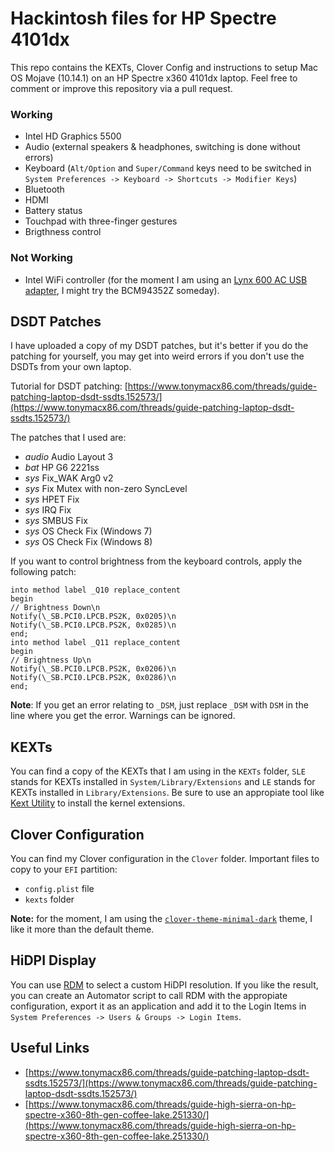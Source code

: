 # Hackintosh files for HP Spectre 4101dx

This repo contains the KEXTs, Clover Config and instructions to setup Mac OS Mojave (10.14.1) on an HP Spectre x360 4101dx laptop. Feel free to comment or improve this repository via a pull request.

### Working

- Intel HD Graphics 5500
- Audio (external speakers & headphones, switching is done without errors)
- Keyboard (`Alt/Option` and `Super/Command` keys need to be switched in `System Preferences -> Keyboard -> Shortcuts -> Modifier Keys`)
- Bluetooth
- HDMI
- Battery status
- Touchpad with three-finger gestures
- Brigthness control

### Not Working

- Intel WiFi controller (for the moment I am using an [Lynx 600 AC USB adapter](https://www.nexxtsolutions.com/connectivity/us_en/networking-solutions/usb-adapters/usb-adapters/aulub605u1), I might try the  BCM94352Z someday).

## DSDT Patches

I have uploaded a copy of my DSDT patches, but it's better if you do the patching for yourself, you may get into weird errors if you don't use the DSDTs from your own laptop.

Tutorial for DSDT patching: [https://www.tonymacx86.com/threads/guide-patching-laptop-dsdt-ssdts.152573/](https://www.tonymacx86.com/threads/guide-patching-laptop-dsdt-ssdts.152573/)

The patches that I used are:

- *audio* Audio Layout 3
- *bat* HP G6 2221ss
- *sys* Fix_WAK Arg0 v2
- *sys* Fix Mutex with non-zero SyncLevel
- *sys* HPET Fix
- *sys* IRQ Fix
- *sys* SMBUS Fix
- *sys* OS Check Fix (Windows 7)
- *sys* OS Check Fix (Windows 8)

If you want to control brightness from the keyboard controls, apply the following patch:

    into method label _Q10 replace_content
    begin
    // Brightness Down\n
    Notify(\_SB.PCI0.LPCB.PS2K, 0x0205)\n
    Notify(\_SB.PCI0.LPCB.PS2K, 0x0285)\n
    end;
    into method label _Q11 replace_content
    begin
    // Brightness Up\n
    Notify(\_SB.PCI0.LPCB.PS2K, 0x0206)\n
    Notify(\_SB.PCI0.LPCB.PS2K, 0x0286)\n
    end;

**Note**: If you get an error relating to `_DSM`, just replace `_DSM` with `DSM` in the line where you get the error. Warnings can be ignored.

## KEXTs 

You can find a copy of the KEXTs that I am using in the `KEXTs` folder, `SLE` stands for KEXTs installed in `System/Library/Extensions` and `LE` stands for KEXTs installed in `Library/Extensions`. Be sure to use an appropiate tool like [Kext Utility](http://cvad-mac.narod.ru/index/0-4) to install the kernel extensions.

## Clover Configuration

You can find my Clover configuration in the `Clover` folder. Important files to copy to your `EFI` partition:

- `config.plist` file
- `kexts` folder

**Note:** for the moment, I am using the [`clover-theme-minimal-dark`](https://github.com/ImmersiveX/clover-theme-minimal-dark) theme, I like it more than the default theme.

## HiDPI Display

You can use [RDM](https://github.com/avibrazil/RDM) to select a custom HiDPI resolution. If you like the result, you can create an Automator script to call RDM with the appropiate configuration, export it as an application and add it to the Login Items in `System Preferences -> Users & Groups -> Login Items`.

## Useful Links

- [https://www.tonymacx86.com/threads/guide-patching-laptop-dsdt-ssdts.152573/](https://www.tonymacx86.com/threads/guide-patching-laptop-dsdt-ssdts.152573/)
- [https://www.tonymacx86.com/threads/guide-high-sierra-on-hp-spectre-x360-8th-gen-coffee-lake.251330/](https://www.tonymacx86.com/threads/guide-high-sierra-on-hp-spectre-x360-8th-gen-coffee-lake.251330/)
